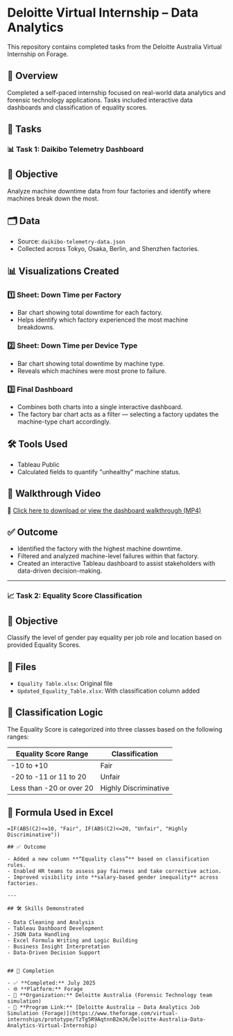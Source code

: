 # Deloitte Virtual Internship – Data Analytics

This repository contains completed tasks from the Deloitte Australia Virtual Internship on Forage.

## 🧠 Overview
Completed a self-paced internship focused on real-world data analytics and forensic technology applications. Tasks included interactive data dashboards and classification of equality scores.

## 📁 Tasks

### 📊 Task 1: Daikibo Telemetry Dashboard

## 🎯 Objective
Analyze machine downtime data from four factories and identify where machines break down the most.

## 🗂 Data
- Source: `daikibo-telemetry-data.json`
- Collected across Tokyo, Osaka, Berlin, and Shenzhen factories.

## 📊 Visualizations Created

### 1️⃣ Sheet: **Down Time per Factory**
- Bar chart showing total downtime for each factory.
- Helps identify which factory experienced the most machine breakdowns.

### 2️⃣ Sheet: **Down Time per Device Type**
- Bar chart showing total downtime by machine type.
- Reveals which machines were most prone to failure.

### 3️⃣ Final Dashboard
- Combines both charts into a single interactive dashboard.
- The factory bar chart acts as a filter — selecting a factory updates the machine-type chart accordingly.


## 🛠️ Tools Used
- Tableau Public 
- Calculated fields to quantify "unhealthy" machine status.

## 🎥 Walkthrough Video

📂 [Click here to download or view the dashboard walkthrough (MP4)](https://github.com/ANUKSHMITHA0610/deloitte-virtual-internship/blob/main/Task1_Telemetry_Dashboard/dashboard%20walkthrough.mp4)

## ✅ Outcome

- Identified the factory with the highest machine downtime.
- Filtered and analyzed machine-level failures within that factory.
- Created an interactive Tableau dashboard to assist stakeholders with data-driven decision-making.

---
### 📈 Task 2: Equality Score Classification

## 🎯 Objective
Classify the level of gender pay equality per job role and location based on provided Equality Scores.

## 📁 Files
- `Equality Table.xlsx`: Original file
- `Updated_Equality_Table.xlsx`: With classification column added

## 🧠 Classification Logic

The Equality Score is categorized into three classes based on the following ranges:

| Equality Score Range     | Classification          |
|--------------------------|--------------------------|
| -10 to +10               | Fair                     |
| -20 to -11 or 11 to 20   | Unfair                   |
| Less than -20 or over 20 | Highly Discriminative    |


## 🧮 Formula Used in Excel
```excel
=IF(ABS(C2)<=10, "Fair", IF(ABS(C2)<=20, "Unfair", "Highly Discriminative"))

## ✅ Outcome

- Added a new column **“Equality class”** based on classification rules.
- Enabled HR teams to assess pay fairness and take corrective action.
- Improved visibility into **salary-based gender inequality** across factories.

---

## 🛠 Skills Demonstrated

- Data Cleaning and Analysis  
- Tableau Dashboard Development  
- JSON Data Handling  
- Excel Formula Writing and Logic Building  
- Business Insight Interpretation  
- Data-Driven Decision Support


## 📅 Completion

- ✅ **Completed:** July 2025  
- 🌐 **Platform:** Forage  
- 🏢 **Organization:** Deloitte Australia (Forensic Technology team simulation)  
- 🔗 **Program Link:** [Deloitte Australia – Data Analytics Job Simulation (Forage)](https://www.theforage.com/virtual-internships/prototype/TzTg5R9AqtnnB2mJ6/Deloitte-Australia-Data-Analytics-Virtual-Internship)

